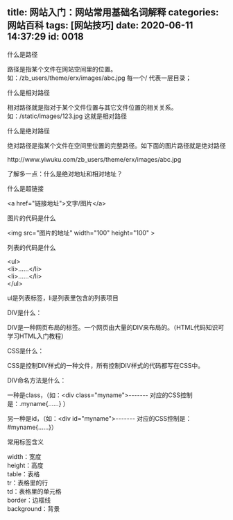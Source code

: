 title: 网站入门：网站常用基础名词解释
categories: 网站百科
tags: [网站技巧]
date: 2020-06-11 14:37:29
id: 0018
---
  <p>什么是路径</p><p>路径是指某个文件在网站空间里的位置。如：/zb_users/theme/erx/images/abc.jpg 每一个/ 代表一层目录；</p><p>什么是相对路径</p><p>相对路径就是指对于某个文件位置与其它文件位置的相关关系。如：/static/images/123.jpg 这就是相对路径</p><p>什么是绝对路径</p><p>绝对路径是指某个文件在空间里位置的完整路径。如下面的图片路径就是绝对路径</p><p>http://www.yiwuku.com/zb_users/theme/erx/images/abc.jpg</p><p>了解多一点：什么是绝对地址和相对地址？</p><p>什么是超链接</p><p>&lt;a&nbsp;href=&quot;链接地址&quot;&gt;文字/图片&lt;/a&gt;<br /></p><p>图片的代码是什么</p><p>&lt;img&nbsp;src=&quot;图片的地址&quot;&nbsp;width=&quot;100&quot;&nbsp;height=&quot;100&quot;&nbsp;&gt;<br /></p><p>列表的代码是什么</p><p>&lt;ul&gt;<br />&lt;li&gt;……&lt;/li&gt;<br />&lt;li&gt;……&lt;/li&gt;<br />&lt;/ul&gt;</p><p>ul是列表标签，li是列表里包含的列表项目</p><p>DIV是什么：</p><p>DIV是一种网页布局的标签。一个网页由大量的DIV来布局的。（HTML代码知识可学习HTML入门教程）</p><p>CSS是什么：</p><p>CSS是控制DIV样式的一种文件，所有控制DIV样式的代码都写在CSS中。</p><p>DIV命名方法是什么：</p><p>一种是class，（如：&lt;div class=&quot;myname&quot;&gt;------- 对应的CSS控制是：.myname{……} ）</p><p>另一种是id，（如：&lt;div id=&quot;myname&quot;&gt;------- 对应的CSS控制是：#myname{……}）</p><p>常用标签含义</p><p>width：宽度<br />height：高度<br />table：表格<br />tr：表格里的行<br />td：表格里的单元格<br />border：边框线<br />background：背景</p>  